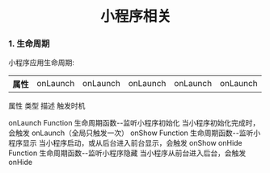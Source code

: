 # <center> 小程序相关 </center>

### 1. 生命周期
小程序应用生命周期:
  
  <table>
    <th>属性
      <td>onLaunch</td>
      <td>onLaunch</td>
      <td>onLaunch</td>
      <td>onLaunch</td>
      <td>onLaunch</td>
    </th>
  </table>
  属性	类型	描述	触发时机

onLaunch	Function	生命周期函数--监听小程序初始化	当小程序初始化完成时，会触发 onLaunch（全局只触发一次）
onShow	Function	生命周期函数--监听小程序显示	当小程序启动，或从后台进入前台显示，会触发 onShow
onHide	Function	生命周期函数--监听小程序隐藏	当小程序从前台进入后台，会触发 onHide
